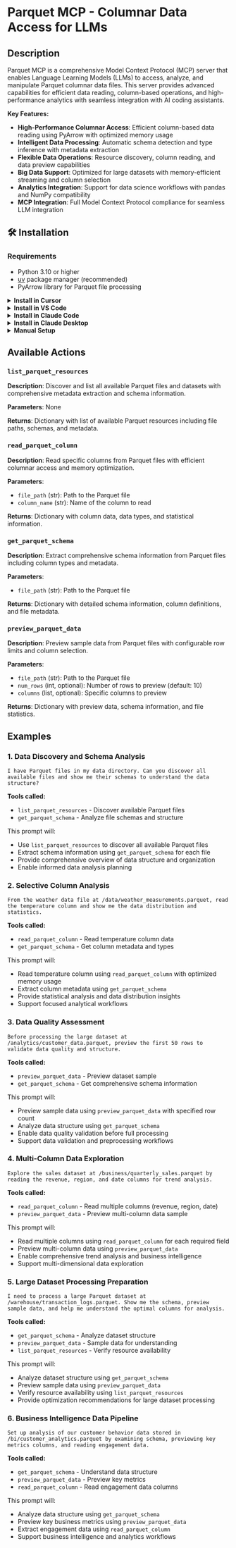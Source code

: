 # Parquet MCP - Columnar Data Access for LLMs


## Description

Parquet MCP is a comprehensive Model Context Protocol (MCP) server that enables Language Learning Models (LLMs) to access, analyze, and manipulate Parquet columnar data files. This server provides advanced capabilities for efficient data reading, column-based operations, and high-performance analytics with seamless integration with AI coding assistants.

**Key Features:**
- **High-Performance Columnar Access**: Efficient column-based data reading using PyArrow with optimized memory usage
- **Intelligent Data Processing**: Automatic schema detection and type inference with metadata extraction
- **Flexible Data Operations**: Resource discovery, column reading, and data preview capabilities
- **Big Data Support**: Optimized for large datasets with memory-efficient streaming and column selection
- **Analytics Integration**: Support for data science workflows with pandas and NumPy compatibility
- **MCP Integration**: Full Model Context Protocol compliance for seamless LLM integration


## 🛠️ Installation

### Requirements

- Python 3.10 or higher
- [uv](https://docs.astral.sh/uv/) package manager (recommended)
- PyArrow library for Parquet file processing

<details>
<summary><b>Install in Cursor</b></summary>

Go to: `Settings` -> `Cursor Settings` -> `MCP` -> `Add new global MCP server`

Pasting the following configuration into your Cursor `~/.cursor/mcp.json` file is the recommended approach. You may also install in a specific project by creating `.cursor/mcp.json` in your project folder. See [Cursor MCP docs](https://docs.cursor.com/context/model-context-protocol) for more info.

```json
{
  "mcpServers": {
    "parquet-mcp": {
      "command": "uvx",
      "args": ["iowarp-mcps", "parquet"]
    }
  }
}
```

</details>

<details>
<summary><b>Install in VS Code</b></summary>

Add this to your VS Code MCP config file. See [VS Code MCP docs](https://code.visualstudio.com/docs/copilot/chat/mcp-servers) for more info.

```json
"mcp": {
  "servers": {
    "parquet-mcp": {
      "type": "stdio",
      "command": "uvx",
      "args": ["iowarp-mcps", "parquet"]
    }
  }
}
```

</details>

<details>
<summary><b>Install in Claude Code</b></summary>

Run this command. See [Claude Code MCP docs](https://docs.anthropic.com/en/docs/agents-and-tools/claude-code/tutorials#set-up-model-context-protocol-mcp) for more info.

```sh
claude mcp add parquet-mcp -- uvx iowarp-mcps parquet
```

</details>

<details>
<summary><b>Install in Claude Desktop</b></summary>

Add this to your Claude Desktop `claude_desktop_config.json` file. See [Claude Desktop MCP docs](https://modelcontextprotocol.io/quickstart/user) for more info.

```json
{
  "mcpServers": {
    "parquet-mcp": {
      "command": "uvx",
      "args": ["iowarp-mcps", "parquet"]
    }
  }
}
```

</details>

<details>
<summary><b>Manual Setup</b></summary>

**Linux/macOS:**
```bash
CLONE_DIR=$(pwd)
git clone https://github.com/iowarp/iowarp-mcps.git
uv --directory=$CLONE_DIR/iowarp-mcps/mcps/parquet run parquet-mcp --help
```

**Windows CMD:**
```cmd
set CLONE_DIR=%cd%
git clone https://github.com/iowarp/iowarp-mcps.git
uv --directory=%CLONE_DIR%\iowarp-mcps\mcps\parquet run parquet-mcp --help
```

**Windows PowerShell:**
```powershell
$env:CLONE_DIR=$PWD
git clone https://github.com/iowarp/iowarp-mcps.git
uv --directory=$env:CLONE_DIR\iowarp-mcps\mcps\parquet run parquet-mcp --help
```

</details>

## Available Actions

### `list_parquet_resources`
**Description**: Discover and list all available Parquet files and datasets with comprehensive metadata extraction and schema information.

**Parameters**: None

**Returns**: Dictionary with list of available Parquet resources including file paths, schemas, and metadata.

### `read_parquet_column`
**Description**: Read specific columns from Parquet files with efficient columnar access and memory optimization.

**Parameters**:
- `file_path` (str): Path to the Parquet file
- `column_name` (str): Name of the column to read

**Returns**: Dictionary with column data, data types, and statistical information.

### `get_parquet_schema`
**Description**: Extract comprehensive schema information from Parquet files including column types and metadata.

**Parameters**:
- `file_path` (str): Path to the Parquet file

**Returns**: Dictionary with detailed schema information, column definitions, and file metadata.

### `preview_parquet_data`
**Description**: Preview sample data from Parquet files with configurable row limits and column selection.

**Parameters**:
- `file_path` (str): Path to the Parquet file
- `num_rows` (int, optional): Number of rows to preview (default: 10)
- `columns` (list, optional): Specific columns to preview

**Returns**: Dictionary with preview data, schema information, and file statistics.



















## Examples

### 1. Data Discovery and Schema Analysis
```
I have Parquet files in my data directory. Can you discover all available files and show me their schemas to understand the data structure?
```

**Tools called:**
- `list_parquet_resources` - Discover available Parquet files
- `get_parquet_schema` - Analyze file schemas and structure

This prompt will:
- Use `list_parquet_resources` to discover all available Parquet files
- Extract schema information using `get_parquet_schema` for each file
- Provide comprehensive overview of data structure and organization
- Enable informed data analysis planning

### 2. Selective Column Analysis
```
From the weather data file at /data/weather_measurements.parquet, read the temperature column and show me the data distribution and statistics.
```

**Tools called:**
- `read_parquet_column` - Read temperature column data
- `get_parquet_schema` - Get column metadata and types

This prompt will:
- Read temperature column using `read_parquet_column` with optimized memory usage
- Extract column metadata using `get_parquet_schema`
- Provide statistical analysis and data distribution insights
- Support focused analytical workflows

### 3. Data Quality Assessment
```
Before processing the large dataset at /analytics/customer_data.parquet, preview the first 50 rows to validate data quality and structure.
```

**Tools called:**
- `preview_parquet_data` - Preview dataset sample
- `get_parquet_schema` - Get comprehensive schema information

This prompt will:
- Preview sample data using `preview_parquet_data` with specified row count
- Analyze data structure using `get_parquet_schema`
- Enable data quality validation before full processing
- Support data validation and preprocessing workflows

### 4. Multi-Column Data Exploration
```
Explore the sales dataset at /business/quarterly_sales.parquet by reading the revenue, region, and date columns for trend analysis.
```

**Tools called:**
- `read_parquet_column` - Read multiple columns (revenue, region, date)
- `preview_parquet_data` - Preview multi-column data sample

This prompt will:
- Read multiple columns using `read_parquet_column` for each required field
- Preview multi-column data using `preview_parquet_data`
- Enable comprehensive trend analysis and business intelligence
- Support multi-dimensional data exploration

### 5. Large Dataset Processing Preparation
```
I need to process a large Parquet dataset at /warehouse/transaction_logs.parquet. Show me the schema, preview sample data, and help me understand the optimal columns for analysis.
```

**Tools called:**
- `get_parquet_schema` - Analyze dataset structure
- `preview_parquet_data` - Sample data for understanding
- `list_parquet_resources` - Verify resource availability

This prompt will:
- Analyze dataset structure using `get_parquet_schema`
- Preview sample data using `preview_parquet_data`
- Verify resource availability using `list_parquet_resources`
- Provide optimization recommendations for large dataset processing

### 6. Business Intelligence Data Pipeline
```
Set up analysis of our customer behavior data stored in /bi/customer_analytics.parquet by examining schema, previewing key metrics columns, and reading engagement data.
```

**Tools called:**
- `get_parquet_schema` - Understand data structure
- `preview_parquet_data` - Preview key metrics
- `read_parquet_column` - Read engagement data columns

This prompt will:
- Analyze data structure using `get_parquet_schema`
- Preview key business metrics using `preview_parquet_data`
- Extract engagement data using `read_parquet_column`
- Support business intelligence and analytics workflows